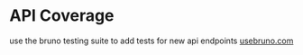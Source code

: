 # API Coverage

use the bruno testing suite to add tests for new api endpoints
[usebruno.com](https://usebruno.com)
